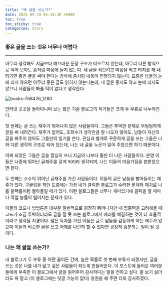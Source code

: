```yaml
---
title: "왜 글을 쓰는가?"
date: 2021-09-19 01:10:30 +0900
toc: true
toc_sticky: true
categories: Story
---
```


### 좋은 글을 쓰는 것은 너무나 어렵다

*****

아무리 생각해도 지금보다 매끄러운 문장 구조가 떠오르지 않는데, 아무리 다른 방식으로 적어 보아도 좀처럼 마음에 들지 않는다. 
새 글을 적으려고 마음을 먹고 타자를 해 내려가면 좋은 글을 써야 한다는 강박에 좀처럼 내용이 진행되지 않는다. 
요즘은 남들의 눈에 띄지 않으면 아무리 좋은 글도 읽히지 않는다는데, 내 글은 좋지도 않고 눈에 띄지도 않으니 사람들이 봐줄 턱이 없다고 생각한다.

![books-768426_1280](https://user-images.githubusercontent.com/61682534/133821679-b4e4aeb5-c60a-4b38-8aac-b383915212b0.jpg)

인터넷 곳곳을 돌아다니며 보는 많은 기술 블로그의 작가들은 크게 두 부류로 나누어진다.

첫 번째는 글 쓰는 재주가 뛰어나지 않은 사람들이다. 그들은 투박한 문체로 무덤덤하게 글을 써 내려간다. 재주가 없어도, 조회수가 생각만큼 잘 나오지 않아도, 
남들이 자신의 글을 봐주지 않아도 그들만의 일기를 쓴다. 관심과 별개로 꾸준하게 글을 쓰는 그들은 나와 다른 생각의 구조로 되어 있는데, 
나는 내 글을 누군가 읽어 주었으면 하기 때문이다. 

어찌 되었든 그들은 글을 열심히 쓰니 지금의 나보다 훨씬 더 나은 사람들이다. 
분명 이들은 나중에 뛰어난 글재주를 갖게 되리라 생각되며, 나는 이들의 마음가짐을 본받았으면 한다.

두 번째는 소수의 뛰어난 글재주를 가진 사람들이다. 이들의 글은 남들을 빨아들이는 재주가 있다. 구글링을 하던 도중에는 
가끔 내가 클릭한 블로그가 수려한 문체와 재치로 나를 블랙홀처럼 빨아들일 때가 있다.
이런 블로그들은 너무나 재미있기에 클릭을 할 때마다 작업 능률이 떨어지는 문제가 있다. 

이들의 코드나 방법론은 대부분 일반적으로 굉장히 뛰어나지만 내 집중력을 고려해볼 때 코드가 조금 투박하더라도 
글을 잘 못 쓰는 블로그에서 에러를 해결하는 것이 더 효율적이라고 생각될 지경이다. 많은 독자를 가진 이들은 글로 남들을 감동하게 하는 재주가 있으며 
이들과 비슷한 글을 쓰고 어깨를 나란히 할 수 있다면 굉장히 흥분되는 일이 될 것이다.

### 나는 왜 글을 쓰는가?

내 블로그가 두 부류 중 어떤 꼴이든 간에, 높은 확률로 첫 번째 부류가 되겠지만, 글을 쓰는 것은 나를 내가 닮고 싶은 사람들이 되도록 만들어준다.
이 포스트에 들어온 여러분들에게 부족한 이 블로그에서 글을 읽어주어 감사하다는 말을 전하고 싶다. 꼴 보기 싫더라도 욕 말고 (이 블로그에는 덧글 기능이 없다) 응원을 해 주면 더욱 감사하겠다.
